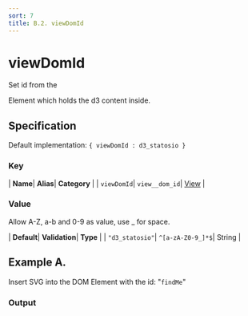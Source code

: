 ```yaml
---
sort: 7
title: B.2. viewDomId
---
```

# viewDomId

Set id from the <div> Element which holds the d3 content inside.


## Specification

Default implementation: ```{ viewDomId : d3_statosio }```

### Key

| **Name**| **Alias**| **Category** |
| ```viewDomId```| ```view__dom_id```| [View](../options/#view) |

### Value

Allow A-Z, a-b and 0-9 as value, use _ for space.

| **Default**| **Validation**| **Type** |
| ```"d3_statosio"```| ```^[a-zA-Z0-9_]*$```| String |



## Example A.

Insert SVG into the DOM Element with the id: "```findMe```"

### Output

  <div id="a">
      <script> 
          d3.statosio( 
    file, 
    "name", 
    [ "mobile" ], 
    { "viewDomId" : "findMe", "view__dom_id" : "a" }
)

      </script>
  </div>

Open output in a [blank window](../sources/viewDomId--example-a.html){:target="_self"}. 
Download examples [as zip](../sources/viewDomId.zip){:target="_blank"}. 

### Parameters

This dataset shows the mobile google pagerank performance score for a certain website.

| | **Value** | **Type** |
|------:|:------|:------|
| **Source** | ["../data/performance.json"](../data/performance.json) | String |
| **X** | ```"name"``` | String |
| **Y** | ```[ "mobile" ]``` | Array |
| **Options** | ```{ "viewDomId" : "findMe" }``` | Object |


### Source Code

* Invoke Function

```javascript
d3.statosio( 
    file, 
    "name", 
    [ "mobile" ], 
    { "viewDomId" : "findMe" }
)
```

* HTML Implementation

```html
<!DOCTYPE html>
<head>
    <title>d3.statosio - viewDomId</title>
    <meta content="text/html;charset=utf-8" http-equiv="Content-Type">
    <meta content="utf-8" http-equiv="encoding">
    <script src="https://cdnjs.cloudflare.com/ajax/libs/d3/6.2.0/d3.js"></script>
    <script src="../libs/statosio.js"></script>
</head>
<body>
    <script>
        d3.json( "../data/performance.json" )
            .then( ( file ) => {
                d3.statosio( 
                    file, 
                    "name", 
                    [ "mobile" ], 
                    { "viewDomId" : "findMe" }
                )
            } )
    </script>
</body>
```
